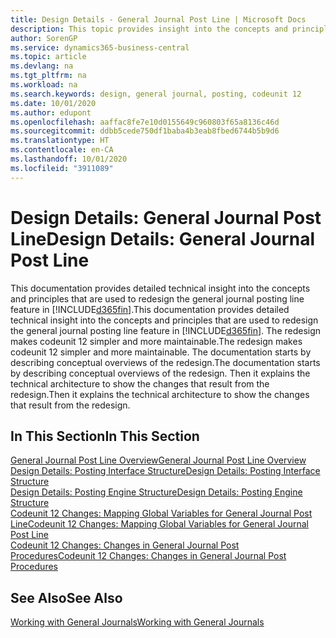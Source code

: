 ```yaml
---
title: Design Details - General Journal Post Line | Microsoft Docs
description: This topic provides insight into the concepts and principles that are used to redesign the general journal posting line feature in Business Central.
author: SorenGP
ms.service: dynamics365-business-central
ms.topic: article
ms.devlang: na
ms.tgt_pltfrm: na
ms.workload: na
ms.search.keywords: design, general journal, posting, codeunit 12
ms.date: 10/01/2020
ms.author: edupont
ms.openlocfilehash: aaffac8fe7e10d0155649c960803f65a8136c46d
ms.sourcegitcommit: ddbb5cede750df1baba4b3eab8fbed6744b5b9d6
ms.translationtype: HT
ms.contentlocale: en-CA
ms.lasthandoff: 10/01/2020
ms.locfileid: "3911089"
---
```

# <a name="design-details-general-journal-post-line"></a><span data-ttu-id="a73a3-103">Design Details: General Journal Post Line</span><span class="sxs-lookup"><span data-stu-id="a73a3-103">Design Details: General Journal Post Line</span></span>
<span data-ttu-id="a73a3-104">This documentation provides detailed technical insight into the concepts and principles that are used to redesign the general journal posting line feature in [!INCLUDE[d365fin](includes/d365fin_md.md)].</span><span class="sxs-lookup"><span data-stu-id="a73a3-104">This documentation provides detailed technical insight into the concepts and principles that are used to redesign the general journal posting line feature in [!INCLUDE[d365fin](includes/d365fin_md.md)].</span></span> <span data-ttu-id="a73a3-105">The redesign makes codeunit 12 simpler and more maintainable.</span><span class="sxs-lookup"><span data-stu-id="a73a3-105">The redesign makes codeunit 12 simpler and more maintainable.</span></span> <span data-ttu-id="a73a3-106">The documentation starts by describing conceptual overviews of the redesign.</span><span class="sxs-lookup"><span data-stu-id="a73a3-106">The documentation starts by describing conceptual overviews of the redesign.</span></span> <span data-ttu-id="a73a3-107">Then it explains the technical architecture to show the changes that result from the redesign.</span><span class="sxs-lookup"><span data-stu-id="a73a3-107">Then it explains the technical architecture to show the changes that result from the redesign.</span></span>  

## <a name="in-this-section"></a><span data-ttu-id="a73a3-108">In This Section</span><span class="sxs-lookup"><span data-stu-id="a73a3-108">In This Section</span></span>  
[<span data-ttu-id="a73a3-109">General Journal Post Line Overview</span><span class="sxs-lookup"><span data-stu-id="a73a3-109">General Journal Post Line Overview</span></span>](design-details-general-journal-post-line-overview.md)  
[<span data-ttu-id="a73a3-110">Design Details: Posting Interface Structure</span><span class="sxs-lookup"><span data-stu-id="a73a3-110">Design Details: Posting Interface Structure</span></span>](design-details-posting-interface-structure.md)  
[<span data-ttu-id="a73a3-111">Design Details: Posting Engine Structure</span><span class="sxs-lookup"><span data-stu-id="a73a3-111">Design Details: Posting Engine Structure</span></span>](design-details-posting-engine-structure.md)  
[<span data-ttu-id="a73a3-112">Codeunit 12 Changes: Mapping Global Variables for General Journal Post Line</span><span class="sxs-lookup"><span data-stu-id="a73a3-112">Codeunit 12 Changes: Mapping Global Variables for General Journal Post Line</span></span>](design-details-codeunit-12-changes-mapping-global-variables-for-general-journal-post-line.md)  
[<span data-ttu-id="a73a3-113">Codeunit 12 Changes: Changes in General Journal Post Procedures</span><span class="sxs-lookup"><span data-stu-id="a73a3-113">Codeunit 12 Changes: Changes in General Journal Post Procedures</span></span>](design-details-codeunit-12-changes-changes-in-general-journal-post-procedures.md)  

## <a name="see-also"></a><span data-ttu-id="a73a3-114">See Also</span><span class="sxs-lookup"><span data-stu-id="a73a3-114">See Also</span></span>  
[<span data-ttu-id="a73a3-115">Working with General Journals</span><span class="sxs-lookup"><span data-stu-id="a73a3-115">Working with General Journals</span></span>](ui-work-general-journals.md)
